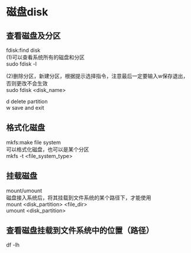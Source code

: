 # 磁盘disk

## 查看磁盘及分区    
fdisk:find disk  
(1)可以查看系统所有的磁盘和分区    
sudo fdisk -l    
    
    
(2)删除分区，新建分区，根据提示选择指令，注意最后一定要输入w保存退出，否则更改不会生效    
sudo fdisk  <disk_name>    
    
d  delete partition    
w  save and exit    
    
    
## 格式化磁盘  
mkfs:make file system    
可以格式化磁盘，也可以是某个分区    
mkfs -t <file_system_type>  <disk>    
    
    
## 挂载磁盘    
mount/umount  
磁盘接入系统后，将其挂载到文件系统的某个路径下，才能使用    
mount   <disk_partition>   <file_dir>    
umount  <disk_partition>    
    
## 查看磁盘挂载到文件系统中的位置（路径）    
df  -lh    
